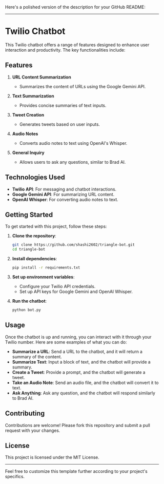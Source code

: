 Here's a polished version of the description for your GitHub README:

---

# Twilio Chatbot

This Twilio chatbot offers a range of features designed to enhance user interaction and productivity. The key functionalities include:

## Features

1. **URL Content Summarization**
   - Summarizes the content of URLs using the Google Gemini API.

2. **Text Summarization**
   - Provides concise summaries of text inputs.

3. **Tweet Creation**
   - Generates tweets based on user inputs.

4. **Audio Notes**
   - Converts audio notes to text using OpenAI's Whisper.

5. **General Inquiry**
   - Allows users to ask any questions, similar to Brad AI.

## Technologies Used

- **Twilio API**: For messaging and chatbot interactions.
- **Google Gemini API**: For summarizing URL content.
- **OpenAI Whisper**: For converting audio notes to text.

## Getting Started

To get started with this project, follow these steps:

1. **Clone the repository**:
   ```bash
   git clone https://github.com/shashi2602/triangle-bot.git
   cd triangle-bot
   ```

2. **Install dependencies**:
   ```bash
   pip install -r requirements.txt
   ```

3. **Set up environment variables**:
   - Configure your Twilio API credentials.
   - Set up API keys for Google Gemini and OpenAI Whisper.

4. **Run the chatbot**:
   ```bash
   python bot.py
   ```

## Usage

Once the chatbot is up and running, you can interact with it through your Twilio number. Here are some examples of what you can do:

- **Summarize a URL**: Send a URL to the chatbot, and it will return a summary of the content.
- **Summarize Text**: Input a block of text, and the chatbot will provide a summary.
- **Create a Tweet**: Provide a prompt, and the chatbot will generate a tweet.
- **Take an Audio Note**: Send an audio file, and the chatbot will convert it to text.
- **Ask Anything**: Ask any question, and the chatbot will respond similarly to Brad AI.

## Contributing

Contributions are welcome! Please fork this repository and submit a pull request with your changes.

## License

This project is licensed under the MIT License.

---

Feel free to customize this template further according to your project's specifics.
